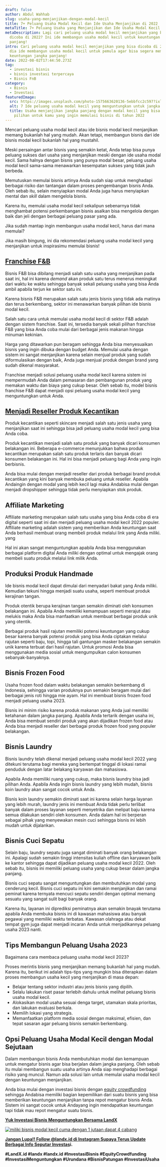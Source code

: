 ```yaml
---
draft: false
author: Abdul Wahhab
slug: usaha-yang-menjanjikan-dengan-modal-kecil
title: 7+ Peluang Usaha Modal Kecil dan Ide Usaha Menjanjikan di 2022
metaTitle: 7+ Peluang Usaha yang Menjanjikan dan Ide Usaha Modal Kecil di 2022
metaDescription: Lagi cari peluang usaha modal kecil menjanjikan yang bisa
  dicoba di 2022? Ini ide membangun usaha modal kecil untuk keuntungan jangka
  panjang!
intro: Cari peluang usaha modal kecil menjanjikan yang bisa dicoba di 2022? Ini
  dia ide membangun usaha modal kecil untuk pemula agar bisa segera membangun
  keuntungan jangka panjang!
date: 2022-08-02T17:44:50.273Z
tag:
  - investasi bisnis
  - bisnis investasi terpercaya
  - Bisnis FnB
category:
  - Bisnis
  - Investasi
featuredImage:
  src: https://images.unsplash.com/photo-1575663620136-5ebbfcc2c597?ixlib=rb-1.2.1&ixid=MnwxMjA3fDB8MHxwaG90by1wYWdlfHx8fGVufDB8fHx8&auto=format&fit=crop&w=1470&q=80
  alt: 7 Ide peluang usaha modal kecil yang menguntungkan untuk jangka panjang anda
  title: Usaha menjanjikan jangka panjang dengan modal kecil yang bisa jadi
    pilihan untuk kamu yang ingin memulasi bisnis di tahun 2022
---
```

Mencari peluang usaha modal kecil atau ide bisnis modal kecil menjanjikan memang bukanlah hal yang mudah. Akan tetapi, membangun bisnis dari ide bisnis modal kecil bukanlah hal yang mustahil.

Meski persaingan antar bisnis yang semakin ketat, Anda tetap bisa punya peluang sukses dari usaha yang menjanjikan meski dengan ide usaha modal kecil. Sama halnya dengan bisnis yang punya modal besar, peluang usaha modal kecil sama-sama menawarkan kesempatan sukses yang tidak jauh berbeda. 

Memutuskan memulai bisnis artinya Anda sudah siap untuk menghadapi berbagai risiko dan tantangan dalam proses pengembangan bisnis Anda. Oleh sebab itu, selain menyiapkan modal Anda juga harus menyiapkan mental dan *skill* dalam mengelola bisnis.

Karena itu, memulai usaha modal kecil sekalipun sebenarnya tidak menghambat potensi perkembangan bisnis asalkan bisa mengelola dengan baik dan jeli dengan berbagai peluang pasar yang ada.

Jika sudah mantap ingin membangun usaha modal kecil, harus dari mana memulai?

Jika masih bingung, ini dia rekomendasi peluang usaha modal kecil yang menjanjikan untuk inspirasimu memulai bisnis!

## [Franchise F&B](https://landx.id/project/?utm_source=Blog&utm_medium=organic+keyword&utm_campaign=blog&utm_id=Blog)

Bisnis F&B bisa dibilang menjadi salah satu usaha yang menjanjikan pada saat ini, hal ini karena *demand* akan produk satu terus menerus meningkat dari waktu ke waktu sehingga banyak sekali peluang usaha yang bisa Anda ambil apabila terjun ke sektor satu ini. 

Karena bisnis F&B merupakan salah satu jenis bisnis yang tidak ada matinya dan terus berkembang, sektor ini menawarkan banyak pilihan ide bisnis modal kecil. 

Salah satu cara untuk memulai usaha modal kecil di sektor F&B adalah dengan sistem franchise. Saat ini, tersedia banyak sekali pilihan franchise F&B yang bisa Anda coba mulai dari berbagai jenis makanan hingga minuman kekinian.

Harga yang ditawarkan pun beragam sehingga Anda bisa menyesuaikan bisnis yang ingin dibuka dengan budget Anda. Memulai usaha dengan sistem ini sangat menjanjikan karena selain menjual produk yang sudah diformulasikan dengan baik, Anda juga menjual produk dengan brand yang sudah dikenal masyarakat.

Franchise menjadi solusi peluang usaha modal kecil karena sistem ini mempermudah Anda dalam pemasaran dan pembangunan produk yang memakan waktu dan biaya yang cukup besar. Oleh sebab itu, model bisnis franchise F&B dapat menjadi opsi peluang usaha modal kecil yang menguntungkan untuk Anda.

## [Menjadi Reseller Produk Kecantikan](<## https://landx.id/project/?utm_source=Blog&utm_medium=organic+keyword&utm_campaign=blog&utm_id=Blog>)

Produk kecantikan seperti skincare menjadi salah satu jenis usaha yang menjanjikan saat ini sehingga bisa jadi peluang usaha modal kecil yang bisa Anda coba.

Produk kecantikan menjadi salah satu produk yang banyak dicari konsumen belakangan ini. Beberapa e-commerce menunjukkan bahwa produk kecantikan merupakan salah satu produk terlaris dan banyak dicari konsumen belakangan ini. Hal ini bisa menjadi peluang bagi Anda yang ingin berbisnis.

Anda bisa mulai dengan menjadi reseller dari produk berbagai brand produk kecantikan yang kini banyak membuka peluang untuk reseller. Apabila Andaingin dengan modal yang lebih kecil lagi maka Andabisa mulai dengan menjadi dropshipper sehingga tidak perlu menyiapkan stok produk.

## Affiliate Marketing

Affiliate marketing merupakan salah satu usaha yang bisa Anda coba di era digital seperti saat ini dan menjadi peluang usaha modal kecil 2022 populer. Affiliate marketing adalah sistem yang memberikan Anda keuntungan saat Anda berhasil membuat orang membeli produk melalui link yang Anda miliki. yang

Hal ini akan sangat menguntungkan apabila Anda bisa menggunakan berbagai platform digital Anda miliki dengan optimal untuk mengajak orang membeli suatu produk melalui link milik Anda.

## Produksi Produk Handmade

Ide bisnis modal kecil dapat dimulai dari menyadari bakat yang Anda miliki. Kemudian tekuni hingga menjadi suatu usaha, seperti membuat produk kerajinan tangan.

Produk otentik berupa kerajinan tangan semakin diminati oleh konsumen belakangan ini. Apabila Anda memiliki kemampuan seperti merajut atau melukis maka Anda bisa manfaatkan untuk membuat berbagai produk unik yang otentik.

Berbagai produk hasil rajutan memiliki potensi keuntungan yang cukup besar karena banyak potensi produk yang bisa Anda ciptakan melalui rajutan seperti baju, topi, hingga tali gantungan masker belakangan semakin unik karena terbuat dari hasil rajutan. Untuk promosi Anda bisa menggunakan media sosial untuk mengumpulkan calon konsumen sebanyak-banyaknya.

## Bisnis Frozen Food

Usaha frozen food dalam waktu belakangan semakin berkembang di Indonesia, sehingga varian produknya pun semakin beragam mulai dari berbagai jenis roti hingga mie ayam. Hal ini membuat bisnis frozen food menjadi peluang usaha 2023.

Bisnis ini minim risiko karena produk makanan yang Anda jual memiliki ketahanan dalam jangka panjang. Apabila Anda tertarik dengan usaha ini, Anda bisa membuat sendiri produk yang akan dijadikan frozen food atau Anda bisa menjadi reseller dari berbagai produk frozen food yang populer belakangan.

## Bisnis Laundry

Bisnis laundry telah dikenal menjadi peluang usaha modal kecil 2022 yang ditekuni terutama bagi mereka yang bertempat tinggal di lokasi ramai penduduk dengan latar belakang karyawan dan mahasiswa.

Apabila Anda memiliki ruang yang cukup, maka bisnis laundry bisa jadi pilihan Anda. Apabila Anda ingin bisnis laundry yang lebih mudah, bisnis koin laundry akan sangat cocok untuk Anda.

Bisnis koin laundry semakin diminati saat ini karena selain harga layanan yang lebih murah, laundry jenis ini membuat Anda tidak perlu terlibat banyak dalam proses layanan seperti menyetrika dan melipat baju karena semua dilakukan sendiri oleh konsumen. Anda dalam hal ini berperan sebagai pihak yang menyewakan mesin cuci sehingga bisnis ini lebih mudah untuk dijalankan.

## Bisnis Cuci Sepatu

Selain baju, laundry sepatu juga sangat diminati banyak orang belakangan ini. Apalagi sudah semakin tinggi intensitas kuliah offline dan karyawan balik ke kantor sehingga dapat dijadikan peluang usaha modal kecil 2022. Oleh sebab itu, bisnis ini memiliki peluang usaha yang cukup besar dalam jangka panjang. 

Bisnis cuci sepatu sangat menguntungkan dan membutuhkan modal yang cenderung kecil. Bisnis cuci sepatu ini kini semakin menjanjikan dan ramai peminat karena ternyata mencuci sepatu sendiri dengan optimal memang sesuatu yang sangat sulit bagi banyak orang. 

Karena itu, layanan ini diprediksi peminatnya akan semakin bnayak terutama apabila Anda membuka bisnis ini di kawasan mahasiswa atau banyak pegawai yang memiliki waktu terbatas. Kawasan olahraga atau dekat tempat gym juga dapat menjadi incaran Anda untuk menjadikannya peluang usaha 2023 nanti.

## Tips Membangun Peluang Usaha 2023

B﻿agaimana cara membaca peluang usaha modal kecil 2023?

Proses merintis bisnis yang menjanjikan memang bukanlah hal yang mudah. Karena itu, berikut ini adalah tips-tips yang mungkin bisa diterapkan dalam proses membangun usaha kecil yang menjanjikan di masa depan:

* Belajar tentang sektor industri atau jenis bisnis yang dipilih.
* Selalu lakukan riset pasar terlebih dahulu untuk melihat peluang bisnis usaha modal kecil.
* Alokasikan modal usaha sesuai denga target, utamakan skala prioritas, dan lakukan evaluasi berkala.
* Memilih lokasi yang strategis.
* Memanfaatkan platform media sosial dengan maksimal, efisien, dan tepat sasaran agar peluang bisnis semakin berkembang. 

## Opsi Peluang Usaha Modal Kecil dengan Modal Sejutaan

Dalam membangun bisnis Anda membutuhkan modal dan kemampuan untuk mengatur bisnis agar bisa berjalan dalam jangka panjang. Oleh sebab itu mulai membangun suatu usaha artinya Anda siap menghadapi berbagai risiko yang muncul. Namun ada solusi lain untuk memulai usaha modal kecil dengan keuntungan menjanjikan.

Anda bisa mulai dengan investasi bisnis dengan [equity crowdfunding](https://landx.id/project/?utm_source=Blog&utm_medium=organic+keyword&utm_campaign=blog&utm_id=Blog) sehingga Andabisa memiliki bagian kepemilikan dari suatu bisnis yang bisa memberikan  keuntungan menjanjikan tanpa repot mengatur bisnis Anda. Sistem ini sangat cocok untuk Andayang ingin mendapatkan keuntungan tapi tidak mau repot mengatur suatu bisnis.

**[Yuk Investasi Bisnis Menguntungkan Bersama LandX](https://app.landx.id/?utm_source=Organic+Page&utm_medium=Content+Blog&utm_campaign=BlogLandX&utm_id=Blog)**

[![miliki bisnis modal kecil cuma dengan 1 jutaan dapat 4 cabang ](https://accountgram-production.sfo2.cdn.digitaloceanspaces.com/landx_ghost/2021/11/jadi-owner-bisnis-hanya-1-jutaan-dengan-cuan-yang-sangat-menjanjikan.png)](https://landx.id/project/?utm_source=Blog&utm_medium=organic+keyword&utm_campaign=blog&utm_id=Blog)

**[Jangan Lupa!! Follow @landx.id di Instagram Supaya Terus Update Berbagai Info Seputar Investas](https://instagram.com/landx.id?utm_medium=copy_link)i.**

**\#LandX.id    #landx         #landx.id    #InvestasiBisnis    #EquityCrowdfunding    #InvestasiMenguntungkan    #Urundana    #BisnisPatungan    #InvestasiUsaha**